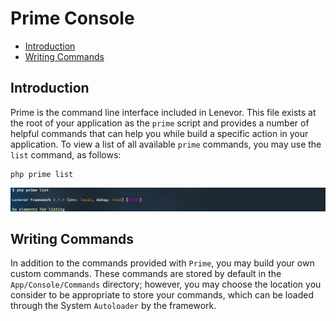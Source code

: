 # Prime Console

- [Introduction](#introduction)
- [Writing Commands](#writing-commands)

<a name="introduction"></a>
## Introduction

Prime is the command line interface included in Lenevor. This file exists at the root of your application as the `prime` script and provides a number of helpful commands that can help you while build a specific action in your application. To view a list of all available `prime` commands, you may use the `list` command, as follows: 

    php prime list

<img src="https://raw.githubusercontent.com/lenevor/docs/master/images/prime-console-list.png" />

<a name="writing-commands"></a>
## Writing Commands

In addition to the commands provided with `Prime`, you may build your own custom commands. These commands are stored by default in the `App/Console/Commands` directory; however, you may choose the location you consider to be appropriate to store your commands, which can be loaded through the System `Autoloader` by the framework. 